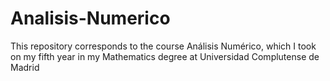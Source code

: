 # Analisis-Numerico
This repository corresponds to the course Análisis Numérico, which I took on my fifth year in my Mathematics  degree at Universidad Complutense de Madrid
